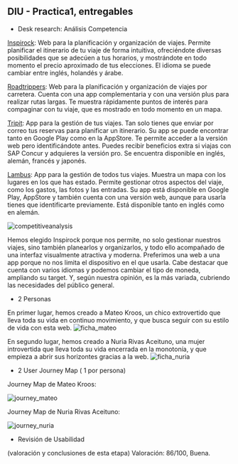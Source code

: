 ## DIU - Practica1, entregables




- Desk research: Análisis Competencia 

[Inspirock](https://www.inspirock.com/): Web para la planificación y organización de viajes. Permite planificar el itinerario de tu viaje de forma intuitiva, ofreciéndote diversas posibilidades que se  adecúen a tus horarios, y mostrándote en todo momento el precio aproximado de tus elecciones. El idioma se puede cambiar entre inglés, holandés y árabe.

[Roadtrippers](https://roadtrippers.com/): Web para la planificación y organización de viajes por carretera. Cuenta con una app complementaria y con una versión plus para realizar rutas largas. Te muestra rápidamente puntos de interés para compaginar con tu viaje, que es mostrado en todo momento en un mapa.

[Tripit](https://www.tripit.com/): App para la gestión de tus viajes. Tan solo tienes que enviar por correo tus reservas para planificar un itinerario. Su app se puede encontrar tanto en Google Play como en la AppStore. Te permite acceder a la versión web pero identificándote antes. Puedes recibir beneficios extra si viajas con SAP Concur y adquieres la versión pro. Se encuentra disponible en inglés, alemán, francés y japonés.

[Lambus](https://www.lambus.com/): App para la gestión de todos tus viajes. Muestra un mapa con los lugares en los que has estado. Permite gestionar otros aspectos del viaje, como los gastos, las fotos y las entradas. Su app está disponible en Google Play, AppStore y también cuenta con una versión web, aunque para usarla tienes que identificarte previamente. Está disponible tanto en inglés como en alemán.

![competitiveanalysis](https://user-images.githubusercontent.com/62596996/111012475-61919600-839c-11eb-89db-dd689f2630c7.png)


Hemos elegido Inspirock porque nos permite, no solo gestionar nuestros viajes, sino también planearlos y organizarlos, y todo ello acompañado de una interfaz visualmente atractiva y moderna. Preferimos una web a una app porque no nos limita el dispositivo en el que usarla. Cabe destacar que cuenta con varios idiomas y podemos cambiar el tipo de moneda, ampliando su target. Y, según nuestra opinión, es la más variada, cubriendo las necesidades del público general.


- 2 Personas 

En primer lugar, hemos creado a Mateo Kroos, un chico extrovertido que lleva toda su vida en continuo movimiento, y que busca seguir con su estilo de vida con esta web.
![ficha_mateo](https://user-images.githubusercontent.com/62596996/111053480-82bdb980-8464-11eb-9dfc-41e330fa489b.PNG)



En segundo lugar, hemos creado a Nuria Rivas Aceituno, una mujer introvertida que lleva toda su vida encerrada en la monotonía, y que empieza a abrir sus horizontes gracias a la web.
![ficha_nuria](https://user-images.githubusercontent.com/62596996/111053481-86514080-8464-11eb-9e47-ea8543bf1fa5.PNG)




- 2 User Journey Map  ( 1 por persona)

Journey Map de Mateo Kroos:

![journey_mateo](https://user-images.githubusercontent.com/62596996/111053484-8bae8b00-8464-11eb-994e-550dfd575d3f.PNG)


Journey Map de Nuria Rivas Aceituno:

![journey_nuria](https://user-images.githubusercontent.com/62596996/111053489-90733f00-8464-11eb-9a8e-18de11105f97.PNG)


- Revisión de Usabilidad 


(valoración y conclusiones de esta etapa)
Valoración: 86/100, Buena.

